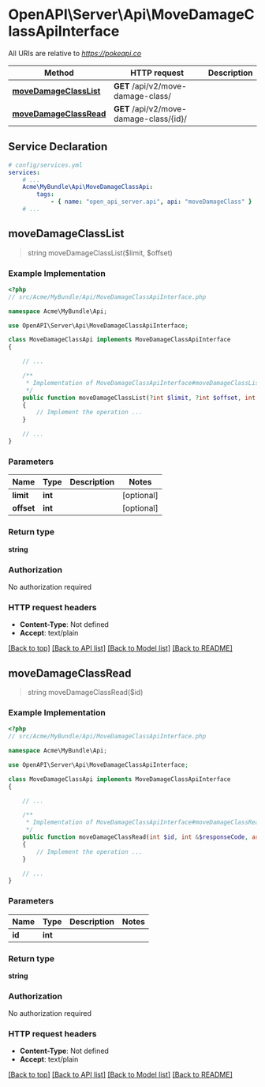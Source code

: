 # OpenAPI\Server\Api\MoveDamageClassApiInterface

All URIs are relative to *https://pokeapi.co*

Method | HTTP request | Description
------------- | ------------- | -------------
[**moveDamageClassList**](MoveDamageClassApiInterface.md#moveDamageClassList) | **GET** /api/v2/move-damage-class/ | 
[**moveDamageClassRead**](MoveDamageClassApiInterface.md#moveDamageClassRead) | **GET** /api/v2/move-damage-class/{id}/ | 


## Service Declaration
```yaml
# config/services.yml
services:
    # ...
    Acme\MyBundle\Api\MoveDamageClassApi:
        tags:
            - { name: "open_api_server.api", api: "moveDamageClass" }
    # ...
```

## **moveDamageClassList**
> string moveDamageClassList($limit, $offset)



### Example Implementation
```php
<?php
// src/Acme/MyBundle/Api/MoveDamageClassApiInterface.php

namespace Acme\MyBundle\Api;

use OpenAPI\Server\Api\MoveDamageClassApiInterface;

class MoveDamageClassApi implements MoveDamageClassApiInterface
{

    // ...

    /**
     * Implementation of MoveDamageClassApiInterface#moveDamageClassList
     */
    public function moveDamageClassList(?int $limit, ?int $offset, int &$responseCode, array &$responseHeaders): array|object|null
    {
        // Implement the operation ...
    }

    // ...
}
```

### Parameters

Name | Type | Description  | Notes
------------- | ------------- | ------------- | -------------
 **limit** | **int**|  | [optional]
 **offset** | **int**|  | [optional]

### Return type

**string**

### Authorization

No authorization required

### HTTP request headers

 - **Content-Type**: Not defined
 - **Accept**: text/plain

[[Back to top]](#) [[Back to API list]](../../README.md#documentation-for-api-endpoints) [[Back to Model list]](../../README.md#documentation-for-models) [[Back to README]](../../README.md)

## **moveDamageClassRead**
> string moveDamageClassRead($id)



### Example Implementation
```php
<?php
// src/Acme/MyBundle/Api/MoveDamageClassApiInterface.php

namespace Acme\MyBundle\Api;

use OpenAPI\Server\Api\MoveDamageClassApiInterface;

class MoveDamageClassApi implements MoveDamageClassApiInterface
{

    // ...

    /**
     * Implementation of MoveDamageClassApiInterface#moveDamageClassRead
     */
    public function moveDamageClassRead(int $id, int &$responseCode, array &$responseHeaders): array|object|null
    {
        // Implement the operation ...
    }

    // ...
}
```

### Parameters

Name | Type | Description  | Notes
------------- | ------------- | ------------- | -------------
 **id** | **int**|  |

### Return type

**string**

### Authorization

No authorization required

### HTTP request headers

 - **Content-Type**: Not defined
 - **Accept**: text/plain

[[Back to top]](#) [[Back to API list]](../../README.md#documentation-for-api-endpoints) [[Back to Model list]](../../README.md#documentation-for-models) [[Back to README]](../../README.md)

